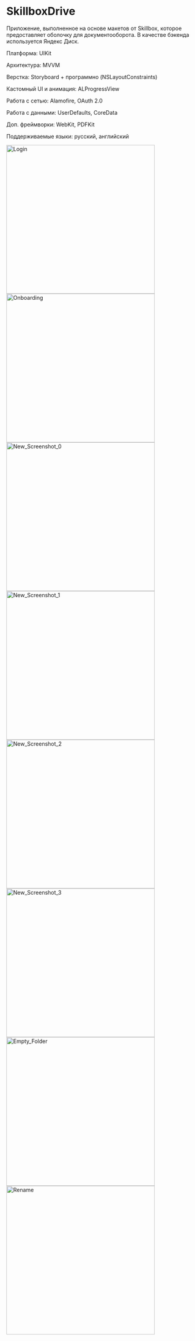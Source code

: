 # SkillboxDrive

Приложение, выполненное на основе макетов от Skillbox, которое предоставляет оболочку для документооборота. В качестве бэкенда используется Яндекс Диск.

Платформа: UIKit

Архитектура: MVVM

Верстка: Storyboard + программно (NSLayoutConstraints)

Кастомный UI и анимация: ALProgressView

Работа с сетью: Alamofire, OAuth 2.0

Работа с данными: UserDefaults, CoreData

Доп. фреймворки: WebKit, PDFKit

Поддерживаемые языки: русский, английский

<img width="388" alt="Login" src="https://github.com/ruslan-shigapov/SkillboxDrive/assets/104629658/5c660448-5fcd-4ed8-843b-1c0d0b974a9e">

<img width="388" alt="Onboarding" src="https://github.com/ruslan-shigapov/SkillboxDrive/assets/104629658/02bafb52-fd96-4e5c-93dc-7bcec4e7c1fe">

<img width="388" alt="New_Screenshot_0" src="https://github.com/ruslan-shigapov/SkillboxDrive/assets/104629658/ddf3b38e-514a-40dc-9fb0-c411465da300">

<img width="388" alt="New_Screenshot_1" src="https://github.com/ruslan-shigapov/SkillboxDrive/assets/104629658/196c04cd-23dc-4cda-86e6-7fcc879d241e">

<img width="388" alt="New_Screenshot_2" src="https://github.com/ruslan-shigapov/SkillboxDrive/assets/104629658/c360d275-fa62-41b5-ad00-ec6c368edf29">

<img width="388" alt="New_Screenshot_3" src="https://github.com/ruslan-shigapov/SkillboxDrive/assets/104629658/e90ace53-db63-4fb2-ac4c-63aee668c815">

<img width="388" alt="Empty_Folder" src="https://github.com/ruslan-shigapov/SkillboxDrive/assets/104629658/30025613-a83a-4715-a074-0f29a68878e1">

<img width="388" alt="Rename" src="https://github.com/ruslan-shigapov/SkillboxDrive/assets/104629658/0736b493-2622-4fcb-9a33-83ef615f8510">
